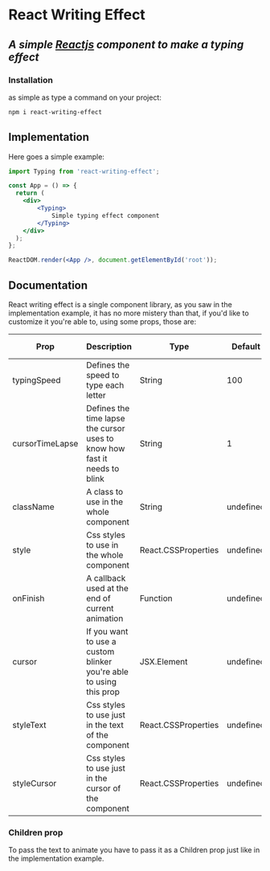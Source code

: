 # React Writing Effect
## _A simple [Reactjs](https://github.com/facebook/react) component to make a typing effect_

### Installation
 as simple as type a command on your project:
```sh
npm i react-writing-effect
```


## Implementation

Here goes a simple example:

```jsx
import Typing from 'react-writing-effect';

const App = () => {
  return (
    <div>
        <Typing>
            Simple typing effect component
        </Typing>
    </div>
  );
};

ReactDOM.render(<App />, document.getElementById('root'));
```

## Documentation
React writing effect is a single component library, as you saw in the implementation example, it has no more mistery than that, if you'd like to customize it you're able to, using some props, those are:

|Prop|Description|Type|Default|Aditional Information
|-|-|-|-|-|
|typingSpeed|Defines the speed to type each letter|String|100|ms|
|cursorTimeLapse|Defines the time lapse the cursor uses to know how fast it needs to blink|String|1|seconds|
|className|A class to use in the whole component|String|undefined|N/A|
|style|Css styles to use in the whole component|React.CSSProperties|undefined|N/A|
|onFinish|A callback used at the end of current animation|Function|undefined|N/A|
|cursor|If you want to use a custom blinker you're able to using this prop|JSX.Element|undefined|N/A|
|styleText|Css styles to use just in the text of the component|React.CSSProperties|undefined|N/A|
|styleCursor|Css styles to use just in the cursor of the component|React.CSSProperties|undefined|N/A|

### Children prop
To pass the text to animate you have to pass it as a Children prop just like in the implementation example.
